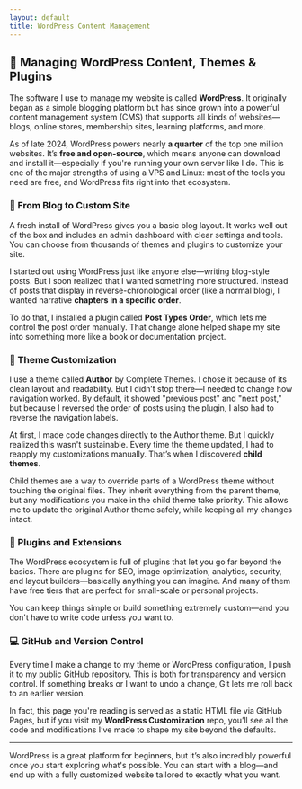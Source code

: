 ```yaml
---
layout: default
title: WordPress Content Management
---
```


## 📝 Managing WordPress Content, Themes & Plugins

The software I use to manage my website is called **WordPress**. It originally began as a simple blogging platform but has since grown into a powerful content management system (CMS) that supports all kinds of websites—blogs, online stores, membership sites, learning platforms, and more.

As of late 2024, WordPress powers nearly **a quarter** of the top one million websites. It’s **free and open-source**, which means anyone can download and install it—especially if you're running your own server like I do. This is one of the major strengths of using a VPS and Linux: most of the tools you need are free, and WordPress fits right into that ecosystem.

### 🧱 From Blog to Custom Site

A fresh install of WordPress gives you a basic blog layout. It works well out of the box and includes an admin dashboard with clear settings and tools. You can choose from thousands of themes and plugins to customize your site.

I started out using WordPress just like anyone else—writing blog-style posts. But I soon realized that I wanted something more structured. Instead of posts that display in reverse-chronological order (like a normal blog), I wanted narrative **chapters in a specific order**.

To do that, I installed a plugin called **Post Types Order**, which lets me control the post order manually. That change alone helped shape my site into something more like a book or documentation project.

### 🎨 Theme Customization

I use a theme called **Author** by Complete Themes. I chose it because of its clean layout and readability. But I didn’t stop there—I needed to change how navigation worked. By default, it showed "previous post" and "next post," but because I reversed the order of posts using the plugin, I also had to reverse the navigation labels.

At first, I made code changes directly to the Author theme. But I quickly realized this wasn't sustainable. Every time the theme updated, I had to reapply my customizations manually. That’s when I discovered **child themes**.

Child themes are a way to override parts of a WordPress theme without touching the original files. They inherit everything from the parent theme, but any modifications you make in the child theme take priority. This allows me to update the original Author theme safely, while keeping all my changes intact.

### 🧩 Plugins and Extensions

The WordPress ecosystem is full of plugins that let you go far beyond the basics. There are plugins for SEO, image optimization, analytics, security, and layout builders—basically anything you can imagine. And many of them have free tiers that are perfect for small-scale or personal projects.

You can keep things simple or build something extremely custom—and you don't have to write code unless you want to.

### 💻 GitHub and Version Control

Every time I make a change to my theme or WordPress configuration, I push it to my public [GitHub](https://github.com/stationaryreality/Wordpress-Customization) repository. This is both for transparency and version control. If something breaks or I want to undo a change, Git lets me roll back to an earlier version.

In fact, this page you're reading is served as a static HTML file via GitHub Pages, but if you visit my **WordPress Customization** repo, you’ll see all the code and modifications I’ve made to shape my site beyond the defaults.

---

WordPress is a great platform for beginners, but it’s also incredibly powerful once you start exploring what's possible. You can start with a blog—and end up with a fully customized website tailored to exactly what you want.
